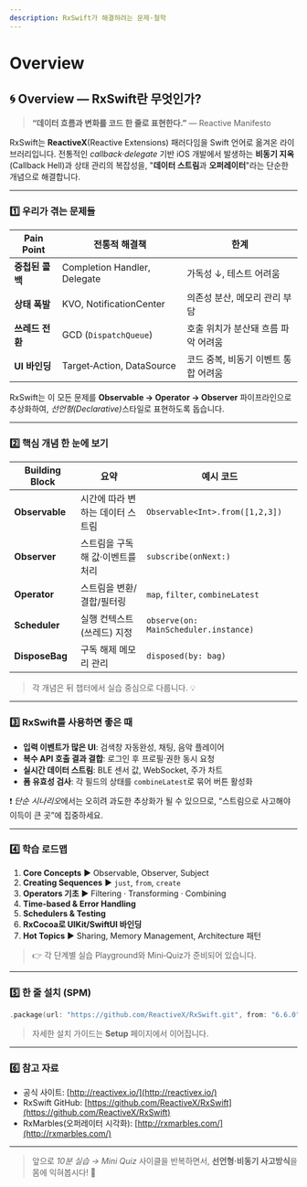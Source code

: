 ```yaml
---
description: RxSwift가 해결하려는 문제·철학
---
```


# Overview

## 🌀 Overview — RxSwift란 무엇인가?

> **“데이터 흐름과 변화를 코드 한 줄로 표현한다.”**  — Reactive Manifesto

RxSwift는 **ReactiveX**(Reactive Extensions) 패러다임을 Swift 언어로 옮겨온 라이브러리입니다. 전통적인 _callback_·_delegate_ 기반 iOS 개발에서 발생하는 **비동기 지옥**(Callback Hell)과 상태 관리의 복잡성을, "**데이터 스트림**과 **오퍼레이터**"라는 단순한 개념으로 해결합니다.

***

### 1️⃣ 우리가 겪는 문제들

| Pain Point | 전통적 해결책                      | 한계                    |
| ---------- | ---------------------------- | --------------------- |
| **중첩된 콜백** | Completion Handler, Delegate | 가독성 ↓, 테스트 어려움        |
| **상태 폭발**  | KVO, NotificationCenter      | 의존성 분산, 메모리 관리 부담     |
| **쓰레드 전환** | GCD (`DispatchQueue`)        | 호출 위치가 분산돼 흐름 파악 어려움  |
| **UI 바인딩** | Target‑Action, DataSource    | 코드 중복, 비동기 이벤트 통합 어려움 |

RxSwift는 이 모든 문제를 **Observable → Operator → Observer** 파이프라인으로 추상화하여, _선언형(Declarative)_&#xC2A4;타일로 표현하도록 돕습니다.

***

### 2️⃣ 핵심 개념 한 눈에 보기

| Building Block | 요약                 | 예시 코드                                 |
| -------------- | ------------------ | ------------------------------------- |
| **Observable** | 시간에 따라 변하는 데이터 스트림 | `Observable<Int>.from([1,2,3])`       |
| **Observer**   | 스트림을 구독해 값·이벤트를 처리 | `subscribe(onNext:)`                  |
| **Operator**   | 스트림을 변환/결합/필터링     | `map`, `filter`, `combineLatest`      |
| **Scheduler**  | 실행 컨텍스트(쓰레드) 지정    | `observe(on: MainScheduler.instance)` |
| **DisposeBag** | 구독 해제 메모리 관리       | `disposed(by: bag)`                   |

> 각 개념은 뒤 챕터에서 실습 중심으로 다룹니다. 💡

***

### 3️⃣ RxSwift를 사용하면 좋은 때

* **입력 이벤트가 많은 UI**: 검색창 자동완성, 채팅, 음악 플레이어
* **복수 API 호출 결과 결합**: 로그인 후 프로필·권한 동시 요청
* **실시간 데이터 스트림**: BLE 센서 값, WebSocket, 주가 차트
* **폼 유효성 검사**: 각 필드의 상태를 `combineLatest`로 묶어 버튼 활성화

❗ _단순 시나리&#xC624;_&#xC5D0;서는 오히려 과도한 추상화가 될 수 있으므로, “스트림으로 사고해야 이득이 큰 곳”에 집중하세요.

***

### 4️⃣ 학습 로드맵

1. **Core Concepts** ▶️ Observable, Observer, Subject
2. **Creating Sequences** ▶️ `just`, `from`, `create`
3. **Operators 기초** ▶️ Filtering · Transforming · Combining
4. **Time‑based & Error Handling**
5. **Schedulers & Testing**
6. **RxCocoa로 UIKit/SwiftUI 바인딩**
7. **Hot Topics** ▶️ Sharing, Memory Management, Architecture 패턴

> 👉 각 단계별 실습 Playground와 Mini‑Quiz가 준비되어 있습니다.

***

### 5️⃣ 한 줄 설치 (SPM)

```swift
.package(url: "https://github.com/ReactiveX/RxSwift.git", from: "6.6.0")
```

> 자세한 설치 가이드는 **Setup** 페이지에서 이어집니다.

***

### 6️⃣ 참고 자료

* 공식 사이트: [http://reactivex.io/](http://reactivex.io/)
* RxSwift GitHub: [https://github.com/ReactiveX/RxSwift](https://github.com/ReactiveX/RxSwift)
* RxMarbles(오퍼레이터 시각화): [http://rxmarbles.com/](http://rxmarbles.com/)

***

> 앞으로 _10분 실습 → Mini Quiz_ 사이클을 반복하면서, **선언형·비동기 사고방식**을 몸에 익혀봅시다! 🚀
